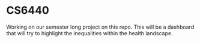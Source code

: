 # CS6440
Working on our semester long project on this repo. This will be a dashboard that will try to highlight the inequalities within the health landscape. 
